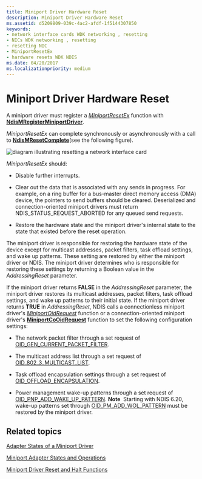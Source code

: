```yaml
---
title: Miniport Driver Hardware Reset
description: Miniport Driver Hardware Reset
ms.assetid: d5209809-039c-4ac2-afdf-1f5144307850
keywords:
- network interface cards WDK networking , resetting
- NICs WDK networking , resetting
- resetting NIC
- MiniportResetEx
- hardware resets WDK NDIS
ms.date: 04/20/2017
ms.localizationpriority: medium
---
```


# Miniport Driver Hardware Reset





A miniport driver must register a [*MiniportResetEx*](https://docs.microsoft.com/windows-hardware/drivers/ddi/ndis/nc-ndis-miniport_reset) function with [**NdisMRegisterMiniportDriver**](https://docs.microsoft.com/windows-hardware/drivers/ddi/ndis/nf-ndis-ndismregisterminiportdriver).

*MiniportResetEx* can complete synchronously or asynchronously with a call to [**NdisMResetComplete**](https://docs.microsoft.com/windows-hardware/drivers/ddi/ndis/nf-ndis-ndismresetcomplete)(see the following figure).

![diagram illustrating resetting a network interface card](images/207-09.png)

*MiniportResetEx* should:

-   Disable further interrupts.

-   Clear out the data that is associated with any sends in progress. For example, on a ring buffer for a bus-master direct memory access (DMA) device, the pointers to send buffers should be cleared. Deserialized and connection-oriented miniport drivers must return NDIS\_STATUS\_REQUEST\_ABORTED for any queued send requests.

-   Restore the hardware state and the miniport driver's internal state to the state that existed before the reset operation.

The miniport driver is responsible for restoring the hardware state of the device except for multicast addresses, packet filters, task offload settings, and wake up patterns. These setting are restored by either the miniport driver or NDIS. The miniport driver determines who is responsible for restoring these settings by returning a Boolean value in the *AddressingReset* parameter.

If the miniport driver returns **FALSE** in the *AddressingReset* parameter, the miniport driver restores its multicast addresses, packet filters, task offload settings, and wake up patterns to their initial state. If the miniport driver returns **TRUE** in *AddressingReset*, NDIS calls a connectionless miniport driver's [*MiniportOidRequest*](https://docs.microsoft.com/windows-hardware/drivers/ddi/ndis/nc-ndis-miniport_oid_request) function or a connection-oriented miniport driver's [**MiniportCoOidRequest**](https://docs.microsoft.com/windows-hardware/drivers/ddi/ndis/nc-ndis-miniport_co_oid_request) function to set the following configuration settings:

-   The network packet filter through a set request of [OID\_GEN\_CURRENT\_PACKET\_FILTER](https://docs.microsoft.com/windows-hardware/drivers/network/oid-gen-current-packet-filter).

-   The multicast address list through a set request of [OID\_802\_3\_MULTICAST\_LIST](https://docs.microsoft.com/windows-hardware/drivers/network/oid-802-3-multicast-list).

-   Task offload encapsulation settings through a set request of [OID\_OFFLOAD\_ENCAPSULATION](https://docs.microsoft.com/windows-hardware/drivers/network/oid-offload-encapsulation).

-   Power management wake-up patterns through a set request of [OID\_PNP\_ADD\_WAKE\_UP\_PATTERN](https://docs.microsoft.com/windows-hardware/drivers/network/oid-pnp-add-wake-up-pattern).
    **Note**  Starting with NDIS 6.20, wake-up patterns set through [OID\_PM\_ADD\_WOL\_PATTERN](https://docs.microsoft.com/windows-hardware/drivers/network/oid-pm-add-wol-pattern) must be restored by the miniport driver.

     

## Related topics


[Adapter States of a Miniport Driver](adapter-states-of-a-miniport-driver.md)

[Miniport Adapter States and Operations](miniport-adapter-states-and-operations.md)

[Miniport Driver Reset and Halt Functions](https://docs.microsoft.com/previous-versions/windows/hardware/network/ff564064(v=vs.85))

 

 






